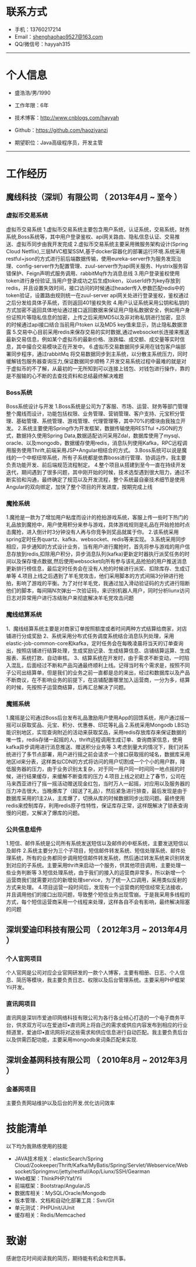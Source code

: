# 联系方式

- 手机：13760217214
- Email：shenghaohao9527@163.com
- QQ/微信号：hayyah315

---

# 个人信息

 - 盛浩浩/男/1990 
 - 工作年限：6年
 - 技术博客：http://www.cnblogs.com/hayyah
 - Github：https://github.com/haoziyanzi

 - 期望职位：Java高级程序员，开发主管

---

# 工作经历

## 魔线科技（深圳）有限公司 （ 2013年4月 ~ 至今 ）

### 虚拟币交易系统
虚拟币交易系统
1.虚拟币交易系统主要包含用户系统，认证系统，交易系统，财务系统,Boss系统等，其中用户登录鉴权、api网关路由、隐私信息认证、交易推送、虚拟币同步由我开发完成
2.虚拟币交易系统主要采用微服务架构设计(Spring Cloud Netflix),三层MVC框架SSM,基于docker容器化的部署运行环境.系统采用restful+json的方式进行前后端数据传输，使用eureka-server作为服务发现治理、config-server作为配置管理、zuul-server作为api网关服务、Hystrix服务容错保护、Feign声明式服务调用、rabbitMq作为消息总线
3.用户登录鉴权使用token进行身份验证,当用户登录成功之后生成token，以userId作为key存放到redis，并且设置失效时间，接口访问的时候通过header传入参数匹配redis中的token验证，设置路由规则统一在zuul-server api网关处进行登录鉴权，鉴权通过之后分发给具体子系统，否则返回401鉴权失败
4.用户认证系统采用公钥和私钥的方式加密不返回具体地址通过接口返回数据来保证用户隐私数据安全，例如用户身份证照片等隐私信息的加密，上传之后采用MD5以及非对称私钥进行加密，显示的时候通过api接口结合当前用户token 以及MD5 key值来显示，防止隐私数据泄露
5.交易中心目前采用redis来保存交易的实时数据,通过websocket长连接来推送最新交易信息，例如某个虚拟币的最新价格、涨跌幅、成交额、成交量等实时信息，其中撮合交易模块正在开发中。
6.虚拟币交易数据同步采用在钱包客户端部署同步程序，通过rabbitMq 将交易数据同步到主系统，以分散主系统压力，同时缓解钱包服务器查询压力,保证数据同步顺畅
7.开发交易系统过程中最难的就是对于虚拟币的不了解，从最初的一无所知到可以连接上钱包、对钱包进行操作，靠的是不服输的心不断的去查找资料和总结最终解决难题


### Boss系统
Boss系统设计与开发
1.Boss系统是公司为了客服、市场、运营、财务等部门管理整个魔线而设计，功能包括权限、业务管理、营销管理、客户支持、元宝积分管理、基础管理、系统管理、游戏管理、代理管理等，其中70%的模块由我独立开发。
2.系统主要使用Spring作为开发框架，数据传输使用RESTful +JSON的方式，数据持久使用Spring Data,数据适配访问采用Zdal，数据库使用了mysql、oracle、以及mongodb，数据缓存使用redis，消息队列使用Kafka，RPC远程调用服务使用Thrift,前端采用JSP+Angular相结合的方式。
3.Boss系统可以说是魔线的一个中枢纽带系统，所有子系统都是依靠boss进行管理、协调运作，我主要负责功能开发、前后端规范流程制定。
4.整个项目从搭建到至今一直在持续开发迭代，期间遇到了很多问题，其中刚开始的时候，技术选型遇到很大阻力，通过不断实验和沟通，最终确定了规范以及开发流程，整个系统最自豪技术细节是使用Angular的双向绑定，加快了整个项目的开发进度，按期完成上线


### 魔抢系统
1.魔抢是一款为了增加用户粘度而设计的抢拍游戏系统，客服上传一些时下热门的礼品放到魔抢中，用户使用积分来参与游戏，具体游戏规则是礼品在开始抢拍时点击魔抢，进入倒计时3分钟没有人再与你竞争则奖品就属于你。
2.该系统采用spring定时任务quartz、kafka、websocket、redis等来实现。
3.系统采用同步相应，异步通知的方式设计业务，当有用户进行魔抢时，首先将参与游戏的用户信息存放到redis,扣除用户积分，异步消息队列(kafka)更新定时器执行派奖任务的时间以及保存埋点数据,然后使用websocket向所有参与该礼品抢拍的用户推送消息更新排行榜信息，最后定时任务会在没有人抢的时候进行派奖、扣除库存、生成订单等
4.项目上线之后遇到了羊毛党攻击，他们采用脚本的方式间隔3分钟进行抢拍，影响了游戏的平衡。为了对付羊毛党，我通过加入滑动验证码的方式进行阻断他们的脚本，每间隔N次弹出一次验证码，来识别机器人用户，同时分析liunx访问日志对异常用户进行冻结账户来彻底解决羊毛党攻击问题

### 魔线结算系统
1、魔线结算系统主要是对商家订单按照额度或者时间两种方式结算给商家，对店铺进行分成奖励
2、系统采用分布式任务调度系统结合消息队列处理，采用elastic-job-common-core和kafka，定时任务会在每晚凌晨将当天的订单查询出，按照店铺进行结算处理，生成奖励记录、生成结算信息、店铺结算运算、生成报表、系统打款、自动审核。
3、结算系统在开发时，由于需求不断变动，一时陷入混乱，后面经过不断和产品沟通最终顺利上线。记得当时有个需求是，按照不同子公司出结算单，但是我们的业务之前一直都是总的来出，经过和数据库以及产品不断商议，在不影响业务的前提下，在店铺配置哪里加入运营商，一分为多，结算的时候，先按照子运营商结算，后再汇总解决了问题。

### 魔摇系统
1.魔摇是公司通过Boss后台发布礼品激励用户使用App的回馈系统，用户通过摇一摇可以获取奖品、元宝、积分、优惠券、印花等礼品
2.系统采用Mongodb LBS功能识别地区，实现查询附近的活动来获取奖品，采用redis存放库存来保证数据的唯一性，redis存储一起摇的人，thrift远程调用生成订单、查询商家信息，使用kafka异步调用进行消息推送、赠送积分业务等
3.考虑到量大的情况下，我们对系统进行了多节点部署，用户进行摇之前会请求一个接口获取摇的域名，数据库采用地区id来分表，这样类似CDN的方式将访问的用户切割成一个个小的用户群，降低服务器的压力，由于业务识别太复杂，对于同一用户同一时间同一地点摇的时候，进行结果缓存，来缓解不断查库的压力
4.项目上线之初赶上了春节，公司在马来西亚进行了摇一摇活动赠送现金红包，当时万人一起摇，对应用以及服务器的压力冲击很大，当晚爆库了（超送了礼品），然后紧急进行排查，最后发现是由于数据库采用的1主2从，主库爆了，切换从库的时候数据同步出现问题。最终使用redis来控制库存，利用redis原子性特性，保证库存正常，这样既解决了锁表查询慢的问题，又解决了爆库的问题。

### 公共信息组件
1.短信、邮件系统是公司所有系统发送短信以及邮件的中枢系统，主要发送短信以及邮件
2.系统主要分为三个子项目，短信邮件转发系统、短信处理系统、邮件处理系统，所有的业务都同步调用短信邮件转发系统，然后通过转发系统来识别转发到对应的子系统。主要采用thrift来启动一个服务，供其他项目调用，主要处理一些业务判断等
3.短信处理系统，由于我们的接入的运营商非常多，所以新增一个运营商我们就需要对应的新增处理service，为了统一入口调用，采用类似反射的方式来处理。
4.项目运营一段时间后，发现有一个运营商的短信经常无法接收，并且调用他们的接口出现问题，导致整个短信业务出现雪崩。于是我采用多线程的方式，每个短信运营商采用一个线程来处理，这样各自不会有影响，最终解决阻塞的问题

 
## 深圳爱迪印科技有限公司 （ 2012年3月 ~ 2013年4月 ）

### 个人官网项目
个人官网是公司对应企业官网研发的一款个人博客，主要有相册、日志、个人信息、简历等模块，我主要负责日志、权限以及后台管理系统。主要采用PHP框架Yii开发。


### 直讯网项目
直讯网是深圳市爱迪印网络科技有限公司为各行各业倾心打造的一个电子商务平台，供求双方可以在爱迪印•直讯网上将自己的需求或供应内容发布到相应的行业频道里，爱迪印•直讯网将对这些需求和供应信息进行自动匹配。我主要负责后台以及供需匹配功能，主要采用mongodb来词条匹配来实现.


## 深圳金基网科技有限公司 （ 2010年8月 ~ 2012年3月 ）

### 金基网项目
主要负责网站维护以及后台的开发.优化访问效率
 
# 技能清单
 
以下均为我熟练使用的技能

- JAVA技术相关：elasticSearch/Spring Cloud/Zookeeper/Thrift/Kafka/MyBatis/Spring/Servlet/Webservice/Websocket/Springmvc/jetty/restful/Aop/Liunx/SSH/Gearman 
- Web框架：ThinkPHP/Yaf/Yii
- 前端框架：Bootstrap/AngularJS
- 数据库相关：MySQL/Oracle/Mongodb
- 版本管理、文档和自动化部署工具：Svn/Git
- 单元测试：PHPUnit/JUnit
- 缓存相关：Redis/Memcached 

# 致谢
感谢您花时间阅读我的简历，期待能有机会和您共事。
